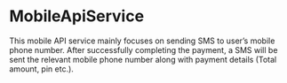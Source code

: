 # MobileApiService
This mobile API service mainly focuses on sending SMS to user’s mobile phone number. 
After successfully completing the payment, a SMS will be sent the relevant mobile phone number along with payment details (Total amount, pin etc.).

